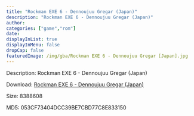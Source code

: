 ```yaml
---
title: "Rockman EXE 6 - Dennoujuu Gregar (Japan)"
description: "Rockman EXE 6 - Dennoujuu Gregar (Japan)"
author: 
categories: ["game","rom"]
date: 
displayInList: true
displayInMenu: false
dropCap: false
featuredImage: /img/gba/Rockman EXE 6 - Dennoujuu Gregar [Japan].jpg
---
```


Description: Rockman EXE 6 - Dennoujuu Gregar (Japan)

Download: <a style="text-decoration:underline;" href="https://mega.nz/#!jCZmEICQ!d2hygpEXisEtVo8uMl1kIKRCaptW0sz5M_l-r8zzYJs" target = "_blank" rel = "nofollow" > Rockman EXE 6 - Dennoujuu Gregar (Japan)</a>

Size: 8388608

MD5: 053CF73404DCC39BE7CBD77C8E833150

